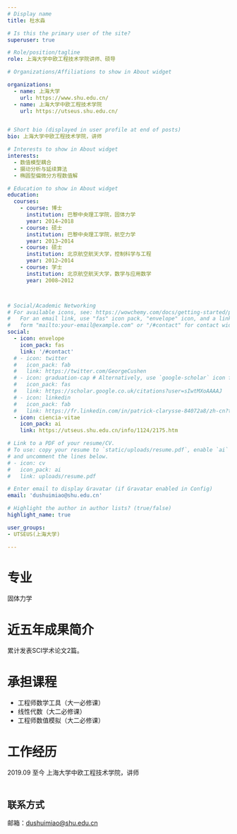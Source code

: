 ```yaml
---
# Display name
title: 杜水淼

# Is this the primary user of the site?
superuser: true

# Role/position/tagline
role: 上海大学中欧工程技术学院讲师、硕导

# Organizations/Affiliations to show in About widget

organizations:
  - name: 上海大学
    url: https://www.shu.edu.cn/
  - name: 上海大学中欧工程技术学院
    url: https://utseus.shu.edu.cn/ 


# Short bio (displayed in user profile at end of posts)
bio: 上海大学中欧工程技术学院，讲师

# Interests to show in About widget
interests:
  - 数值模型耦合
  - 摄动分析与延续算法
  - 椭圆型偏微分方程数值解

# Education to show in About widget
education:
  courses:
    - course: 博士
      institution: 巴黎中央理工学院，固体力学
      year: 2014–2018
    - course: 硕士
      institution: 巴黎中央理工学院，航空力学
      year: 2013–2014
    - course: 硕士
      institution: 北京航空航天大学，控制科学与工程
      year: 2012–2014
    - course: 学士
      institution: 北京航空航天大学，数学与应用数学
      year: 2008–2012



# Social/Academic Networking
# For available icons, see: https://wowchemy.com/docs/getting-started/page-builder/#icons
#   For an email link, use "fas" icon pack, "envelope" icon, and a link in the
#   form "mailto:your-email@example.com" or "/#contact" for contact widget.
social:
  - icon: envelope
    icon_pack: fas
    link: '/#contact'
  # - icon: twitter
  #   icon_pack: fab
  #   link: https://twitter.com/GeorgeCushen
  # - icon: graduation-cap # Alternatively, use `google-scholar` icon from `ai` icon pack
  #   icon_pack: fas
  #   link: https://scholar.google.co.uk/citations?user=sIwtMXoAAAAJ
  # - icon: linkedin
  #   icon_pack: fab
  #   link: https://fr.linkedin.com/in/patrick-clarysse-84072a8/zh-cn?trk=people-guest_people_search-card
  - icon: ciencia-vitae
    icon_pack: ai
    link: https://utseus.shu.edu.cn/info/1124/2175.htm

# Link to a PDF of your resume/CV.
# To use: copy your resume to `static/uploads/resume.pdf`, enable `ai` icons in `params.toml`,
# and uncomment the lines below.
# - icon: cv
#   icon_pack: ai
#   link: uploads/resume.pdf

# Enter email to display Gravatar (if Gravatar enabled in Config)
email: 'dushuimiao@shu.edu.cn'

# Highlight the author in author lists? (true/false)
highlight_name: true

user_groups:
- UTSEUS(上海大学)

---
```


# 专业
固体力学

# 近五年成果简介

累计发表SCI学术论文2篇。

# 承担课程
 
- 工程师数学工具（大一必修课）   
- 线性代数（大二必修课）   
- 工程师数值模拟（大二必修课）    

# 工作经历
   2019.09   至今 上海大学中欧工程技术学院，讲师<br><br>


## 联系方式

邮箱：dushuimiao@shu.edu.cn
